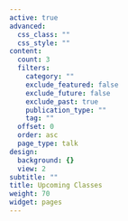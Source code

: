 ```yaml
---
active: true
advanced:
  css_class: ""
  css_style: ""
content:
  count: 3
  filters:
    category: ""
    exclude_featured: false
    exclude_future: false
    exclude_past: true
    publication_type: ""
    tag: ""
  offset: 0
  order: asc
  page_type: talk
design:
  background: {}
  view: 2
subtitle: ""
title: Upcoming Classes
weight: 70
widget: pages
---
```


